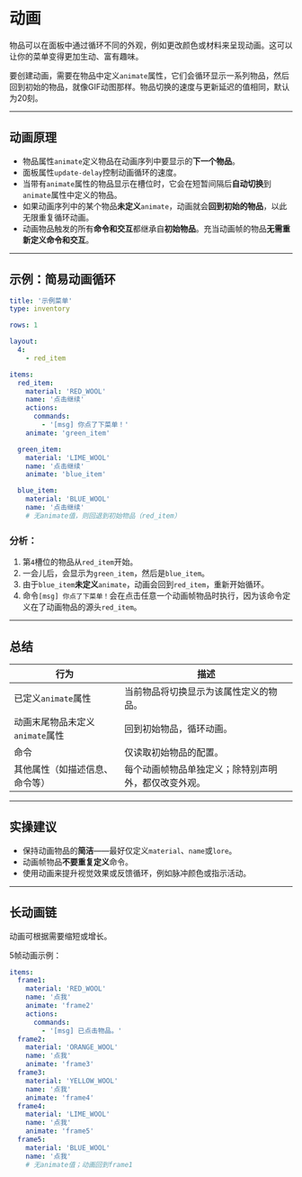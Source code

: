 # 动画

物品可以在面板中通过循环不同的外观，例如更改颜色或材料来呈现动画。这可以让你的菜单变得更加生动、富有趣味。

要创建动画，需要在物品中定义`animate`属性，它们会循环显示一系列物品，然后回到初始的物品，就像GIF动图那样。物品切换的速度与更新延迟的值相同，默认为20刻。

------

## 动画原理

- 物品属性`animate`定义物品在动画序列中要显示的**下一个物品**。
- 面板属性`update-delay`控制动画循环的速度。
- 当带有`animate`属性的物品显示在槽位时，它会在短暂间隔后**自动切换**到`animate`属性中定义的物品。
- 如果动画序列中的某个物品**未定义**`animate`，动画就会**回到初始的物品**，以此无限重复循环动画。
- 动画物品触发的所有**命令和交互**都继承自**初始物品**。充当动画帧的物品**无需重新定义命令和交互**。

------

## 示例：简易动画循环

```yaml
title: '示例菜单'
type: inventory

rows: 1

layout:
  4:
    - red_item

items:
  red_item:
    material: 'RED_WOOL'
    name: '点击继续'
    actions:
      commands:
        - '[msg] 你点了下菜单！'
    animate: 'green_item'

  green_item:
    material: 'LIME_WOOL'
    name: '点击继续'
    animate: 'blue_item'

  blue_item:
    material: 'BLUE_WOOL'
    name: '点击继续'
    # 无animate值，则回退到初始物品（red_item）
```

### 分析：

1. 第`4`槽位的物品从`red_item`开始。
2. 一会儿后，会显示为`green_item`，然后是`blue_item`。
3. 由于`blue_item`**未定义**`animate`，动画会回到`red_item`，重新开始循环。
4. 命令`[msg] 你点了下菜单！`会在点击任意一个动画帧物品时执行，因为该命令定义在了动画物品的源头`red_item`。

------

## 总结

| 行为                   | 描述                         |
|----------------------|----------------------------|
| 已定义`animate`属性       | 当前物品将切换显示为该属性定义的物品。        |
| 动画末尾物品未定义`animate`属性 | 回到初始物品，循环动画。               |
| 命令                   | 仅读取初始物品的配置。                |
| 其他属性（如描述信息、命令等）      | 每个动画帧物品单独定义；除特别声明外，都仅改变外观。 |

------

## 实操建议

- 保持动画物品的**简洁**——最好仅定义`material`、`name`或`lore`。
- 动画帧物品**不要重复定义**命令。
- 使用动画来提升视觉效果或反馈循环，例如脉冲颜色或指示活动。

------

## 长动画链

动画可根据需要缩短或增长。

5帧动画示例：

```yaml
items:
  frame1:
    material: 'RED_WOOL'
    name: '点我'
    animate: 'frame2'
    actions:
      commands:
        - '[msg] 已点击物品。'
  frame2:
    material: 'ORANGE_WOOL'
    name: '点我'
    animate: 'frame3'
  frame3:
    material: 'YELLOW_WOOL'
    name: '点我'
    animate: 'frame4'
  frame4:
    material: 'LIME_WOOL'
    name: '点我'
    animate: 'frame5'
  frame5:
    material: 'BLUE_WOOL'
    name: '点我'
    # 无animate值；动画回到frame1
```